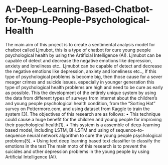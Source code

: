 # A-Deep-Learning-Based-Chatbot-for-Young-People-Psychological-Health
The main aim of this project is to create a sentimental analysis model for chatbot called Ljmubot, this is a type of chatbot for cure young people psychological health by using the Artificial Intelligence (AI). Ljmubot can be capable of detect and decrease the negative emotions like depression, anxiety and loneliness etc..
Ljmubot can be capable of detect and decrease the negative emotions like depression, anxiety and loneliness etc.., If this type of psychological problems is become big, then those cause for a sever meager crimes and suicide issues. especially in younger generation this type of psychological health problems are high and need to be cure as early as possible. This the development of the entirely unique system by using the data from different types of surveys from internet about the children’s and young people psychological health condition, from the “Sorting Hat” survey on Pottermore.com, and using dataset from Kaggle to train the system [3]. 
The objectives of this research are as follows:
•	This technique could cause a huge benefit for the children and young people for improving their psychological health[1].
•	This system is a assemble of deep-learning based model, including LSTM, BI-LSTM and using of sequence-to-sequence neural network algorithm to cure the young people psychological problems[5].
•	Using text deep learning based text classifier to classify the emotions in the test
The main moto of this research is to prevent the suicides and other depression problems in the young people by using Artificial Intelligence (AI).
